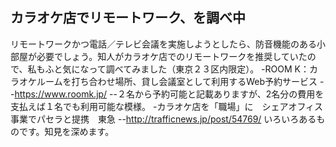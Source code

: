 ## カラオケ店でリモートワーク、を調べ中

リモートワークかつ電話／テレビ会議を実施しようとしたら、防音機能のある小部屋が必要でしょう。知人がカラオケ店でのリモートワークを推奨していたので、私もふと気になって調べてみました（東京２３区内限定）。
-ROOM K：カラオケルームを打ち合わせ場所、貸し会議室として利用するWeb予約サービス
--https://www.roomk.jp/
--２名から予約可能と記載ありますが、2名分の費用を支払えば１名でも利用可能な模様。
-カラオケ店を「職場」に　シェアオフィス事業でパセラと提携　東急
--http://trafficnews.jp/post/54769/
いろいろあるものです。知見を深めます。
